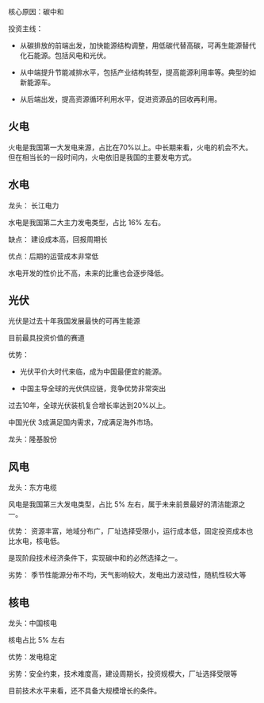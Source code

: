 核心原因：碳中和

投资主线：

- 从碳排放的前端出发，加快能源结构调整，用低碳代替高碳，可再生能源替代化石能源。包括风电和光伏。

- 从中端提升节能减排水平，包括产业结构转型，提高能源利用率等。典型的如新能源车。

- 从后端出发，提高资源循环利用水平，促进资源品的回收再利用。

## 火电

火电是我国第一大发电来源，占比在70%以上。中长期来看，火电的机会不大。但在相当长的一段时间内，火电依旧是我国的主要发电方式。

## 水电

龙头： 长江电力

水电是我国第二大主力发电类型，占比 16% 左右。

缺点： 建设成本高，回报周期长

优点：后期的运营成本非常低

水电开发的性价比不高，未来的比重也会逐步降低。

## 光伏

光伏是过去十年我国发展最快的可再生能源

目前最具投资价值的赛道

优势：

- 光伏平价大时代来临，成为中国最便宜的能源。

- 中国主导全球的光伏供应链，竞争优势非常突出

过去10年，全球光伏装机复合增长率达到20%以上。

中国光伏 3成满足国内需求，7成满足海外市场。

龙头：隆基股份

## 风电

龙头：东方电缆

风电是我国第三大发电类型，占比 5% 左右，属于未来前景最好的清洁能源之一。

优势： 资源丰富，地域分布广，厂址选择受限小，运行成本低，固定投资成本也比水电，核电低。

是现阶段技术经济条件下，实现碳中和的必然选择之一。

劣势： 季节性能源分布不均，天气影响较大，发电出力波动性，随机性较大等

## 核电

龙头：中国核电

核电占比 5% 左右

优势：发电稳定

劣势：安全约束，技术难度高，建设周期长，投资规模大，厂址选择受限等

目前技术水平来看，还不具备大规模增长的条件。
